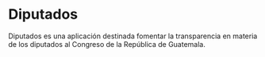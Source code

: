 # Diputados

Diputados es una aplicación destinada fomentar la transparencia en materia de los
diputados al Congreso de la República de Guatemala.
